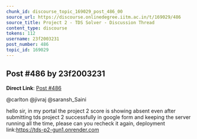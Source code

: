```yaml
---
chunk_id: discourse_topic_169029_post_486_00
source_url: https://discourse.onlinedegree.iitm.ac.in/t/169029/486
source_title: Project 2 - TDS Solver - Discussion Thread
content_type: discourse
tokens: 112
username: 23f2003231
post_number: 486
topic_id: 169029
---
```


## Post #486 by 23f2003231

**Direct Link**: [Post #486](https://discourse.onlinedegree.iitm.ac.in/t/169029/486)

@carlton @jivraj @saransh_Saini

hello sir, in my portal the project 2 score is showing absent even after submitting tds project 2 successfully in google form and keeping the server running all the time, please can you recheck it again, deployment link:https://tds-p2-gun1.onrender.com
